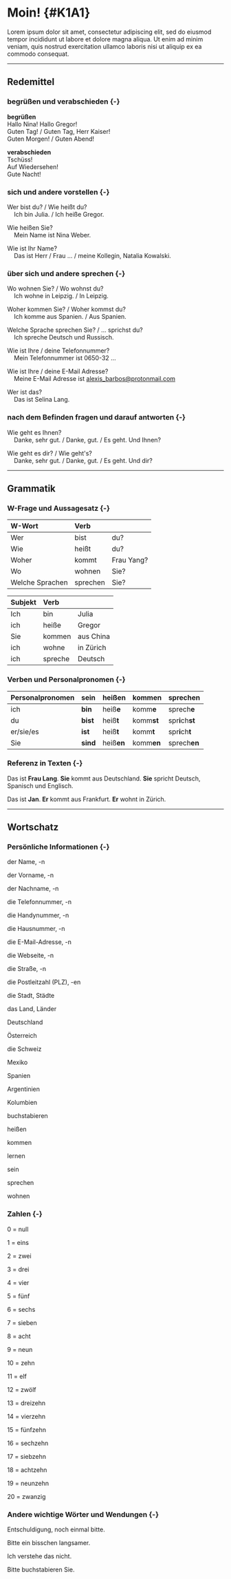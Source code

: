 Moin! {#K1A1}
==

Lorem ipsum dolor sit amet, consectetur adipiscing elit, sed do eiusmod tempor incididunt ut labore et dolore magna aliqua. Ut enim ad minim veniam, quis nostrud exercitation ullamco laboris nisi ut aliquip ex ea commodo consequat.

---

Redemittel
--

### begrüßen und verabschieden {-}

**begrüßen**<br>
Hallo Nina! Hallo Gregor!<br>
Guten Tag! / Guten Tag, Herr Kaiser!<br>
Guten Morgen! / Guten Abend!<br>

**verabschieden**<br>
Tschüss!<br>
Auf Wiedersehen!<br>
Gute Nacht!<br>

### sich und andere vorstellen {-}

Wer bist du? / Wie heißt du?<br>&nbsp;&nbsp;&nbsp;&nbsp;Ich bin Julia. / Ich heiße Gregor.

Wie heißen Sie? <br>&nbsp;&nbsp;&nbsp;&nbsp;Mein Name ist Nina Weber.

Wie ist Ihr Name? <br>&nbsp;&nbsp;&nbsp;&nbsp;Das ist Herr / Frau ... / meine Kollegin, Natalia Kowalski.

### über sich und andere sprechen {-}

Wo wohnen Sie? / Wo wohnst du?<br>&nbsp;&nbsp;&nbsp;&nbsp;Ich wohne in Leipzig. / In Leipzig.

Woher kommen Sie? / Woher kommst du?<br>&nbsp;&nbsp;&nbsp;&nbsp;Ich komme aus Spanien. / Aus Spanien.

Welche Sprache sprechen Sie? / ... sprichst du?<br>&nbsp;&nbsp;&nbsp;&nbsp;Ich spreche Deutsch und Russisch.

Wie ist Ihre / deine Telefonnummer?<br>&nbsp;&nbsp;&nbsp;&nbsp;Mein Telefonnummer ist 0650-32 ...

Wie ist Ihre / deine E-Mail Adresse?<br>&nbsp;&nbsp;&nbsp;&nbsp;Meine E-Mail Adresse ist alexis_barbos@protonmail.com

Wer ist das?<br>&nbsp;&nbsp;&nbsp;&nbsp;Das ist Selina Lang.

### nach dem Befinden fragen und darauf antworten {-}

Wie geht es Ihnen?<br>&nbsp;&nbsp;&nbsp;&nbsp;Danke, sehr gut. / Danke, gut. / Es geht. Und Ihnen?

Wie geht es dir? / Wie geht's?<br>&nbsp;&nbsp;&nbsp;&nbsp;Danke, sehr gut. / Danke, gut. / Es geht. Und dir?

---

Grammatik
--

### W-Frage und Aussagesatz {-}




|W-Wort          |Verb     |           |
|:---------------|:--------|:----------|
|Wer             |bist     |du?        |
|Wie             |heißt    |du?        |
|Woher           |kommt    |Frau Yang? |
|Wo              |wohnen   |Sie?       |
|Welche Sprachen |sprechen |Sie?       |




|Subjekt |Verb    |          |
|:-------|:-------|:---------|
|Ich     |bin     |Julia     |
|ich     |heiße   |Gregor    |
|Sie     |kommen  |aus China |
|ich     |wohne   |in Zürich |
|ich     |spreche |Deutsch   |

### Verben und Personalpronomen {-}




|Personalpronomen |sein                  |heißen                  |kommen                  |sprechen                                   |
|:----------------|:---------------------|:-----------------------|:-----------------------|:------------------------------------------|
|ich              |<strong>bin</strong>  |heiß<strong>e</strong>  |komm<strong>e</strong>  |sprech<strong>e</strong>                   |
|du               |<strong>bist</strong> |heiß<strong>t</strong>  |komm<strong>st</strong> |spr<strong>i</strong>ch<strong>st</strong> |
|er/sie/es        |<strong>ist</strong>  |heiß<strong>t</strong>  |komm<strong>t</strong>  |spr<strong>i</strong>ch<strong>t</strong>  |
|Sie              |<strong>sind</strong> |heiß<strong>en</strong> |komm<strong>en</strong> |sprech<strong>en</strong>                  |

### Referenz in Texten {-}

Das ist **Frau Lang**. **Sie** kommt aus Deutschland. **Sie** spricht Deutsch, Spanisch und Englisch. 

Das ist **Jan**. **Er** kommt aus Frankfurt. **Er** wohnt in Zürich. 

---

Wortschatz
--

### Persönliche Informationen {-}

der Name, -n

der Vorname, -n

der Nachname, -n

die Telefonnummer, -n

die Handynummer, -n

die Hausnummer, -n

die E-Mail-Adresse, -n

die Webseite, -n

die Straße, -n

die Postleitzahl (PLZ), -en

die Stadt, Städte

das Land, Länder

Deutschland

Österreich

die Schweiz

Mexiko

Spanien

Argentinien

Kolumbien

buchstabieren

heißen

kommen

lernen

sein

sprechen

wohnen

### Zahlen {-}

0 = null

1 = eins

2 = zwei

3 = drei

4 = vier

5 = fünf

6 = sechs

7 = sieben

8 = acht

9 = neun

10 = zehn

11 = elf

12 = zwölf

13 = dreizehn

14 = vierzehn

15 = fünfzehn

16 = sechzehn

17 = siebzehn

18 = achtzehn

19 = neunzehn

20 = zwanzig

### Andere wichtige Wörter und Wendungen {-}

Entschuldigung, noch einmal bitte.

Bitte ein bisschen langsamer.

Ich verstehe das nicht.

Bitte buchstabieren Sie.
